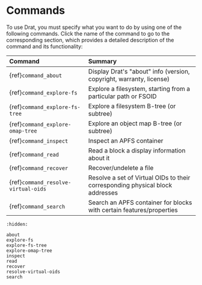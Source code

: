# Commands

To use Drat, you must specify what you want to do by using one of the following
commands. Click the name of the command to go to the corresponding section,
which provides a detailed description of the command and its functionality:

| Command                               | Summary |
| :--                                   | :--     |
| {ref}`command_about`                  | Display Drat's "about" info (version, copyright, warranty, license) |
| {ref}`command_explore-fs`             | Explore a filesystem, starting from a particular path or FSOID |
| {ref}`command_explore-fs-tree`        | Explore a filesystem B-tree (or subtree) |
| {ref}`command_explore-omap-tree`      | Explore an object map B-tree (or subtree) |
| {ref}`command_inspect`                | Inspect an APFS container |
| {ref}`command_read`                   | Read a block a display information about it |
| {ref}`command_recover`                | Recover/undelete a file |
| {ref}`command_resolve-virtual-oids`   | Resolve a set of Virtual OIDs to their corresponding physical block addresses |
| {ref}`command_search`                 | Search an APFS container for blocks with certain features/properties |
```{toctree}
:hidden:

about
explore-fs
explore-fs-tree
explore-omap-tree
inspect
read
recover
resolve-virtual-oids
search
```
